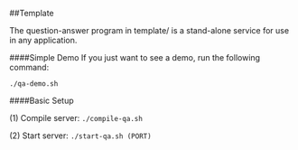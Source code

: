 ##Template

The question-answer program in template/ is a stand-alone service for use in any application.

####Simple Demo
If you just want to see a demo, run the following command:

`./qa-demo.sh`

####Basic Setup

(1) Compile server: `./compile-qa.sh`

(2) Start server: `./start-qa.sh (PORT)`
